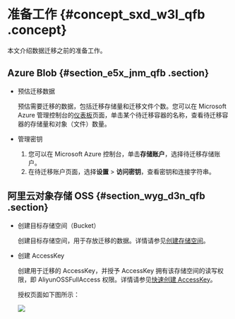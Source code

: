 # 准备工作 {#concept_sxd_w3l_qfb .concept}

本文介绍数据迁移之前的准备工作。

## Azure Blob {#section_e5x_jnm_qfb .section}

-   预估迁移数据

    预估需要迁移的数据，包括迁移存储量和迁移文件个数。您可以在 Microsoft Azure 管理控制台的[仪表板](https://portal.azure.com/)页面，单击某个待迁移容器的名称，查看待迁移容器的存储量和对象（文件）数量。

-   管理密钥
    1.  您可以在 Microsoft Azure 控制台，单击**存储账户**，选择待迁移存储账户。
    2.  在待迁移账户页面，选择**设置** \> **访问密钥**，查看密钥和连接字符串。

## 阿里云对象存储 OSS {#section_wyg_d3n_qfb .section}

-   创建目标存储空间（Bucket）

    创建目标存储空间，用于存放迁移的数据。详情请参见[创建存储空间](../cn.zh-CN/快速入门/创建存储空间.md#)。

-   创建 AccessKey

    创建用于迁移的 AccessKey，并授予 AccessKey 拥有该存储空间的读写权限，即 AliyunOSSFullAccess 权限。详情请参见[快速创建 AccessKey](../../../../../cn.zh-CN/通用参考/创建AccessKey.md#section_ow5_3jq_4fb)。

    授权页面如下图所示：

    ![](http://static-aliyun-doc.oss-cn-hangzhou.aliyuncs.com/assets/img/40482/154104330121187_zh-CN.png)


